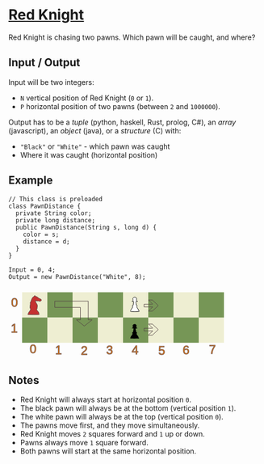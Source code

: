 # [Red Knight](https://www.codewars.com/kata/red-knight "https://www.codewars.com/kata/5fc4349ddb878a0017838d0f")

Red Knight is chasing two pawns. Which pawn will be caught, and where?

## Input / Output

Input will be two integers:

- `N` vertical position of Red Knight (`0` or `1`).
- `P` horizontal position of two pawns (between `2` and `1000000`).

Output has to be a _tuple_ (python, haskell, Rust, prolog, C#), an _array_ (javascript), an _object_ (java), or a _structure_ (C) with:

- `"Black"` or `"White"` - which pawn was caught
- Where it was caught (horizontal position)

## Example

```
// This class is preloaded
class PawnDistance {
  private String color;
  private long distance;
  public PawnDistance(String s, long d) {
    color = s;
    distance = d;
  }
}

Input = 0, 4;
Output = new PawnDistance("White", 8);
```

<svg width="450" height="142" xmlns="https://www.w3.org/2000/svg">
 <g>
  <title>background</title>
 </g>

 <g>
  <title>Layer 1</title>
  <rect stroke="#fff" id="svg_1" height="50" width="50" x="77" stroke-width="0" fill="#769656" y="9.28571"/>
  <rect stroke="#fff" id="svg_2" height="50" width="50" y="9.28571" x="27" stroke-width="0" fill="#eeeed2"/>
  <rect stroke="#fff" id="svg_4" height="50" width="50" y="9.28571" x="127" stroke-width="0" fill="#eeeed2"/>
  <rect stroke="#fff" id="svg_3" height="50" width="50" x="277" stroke-width="0" fill="#769656" y="9.28571"/>
  <rect stroke="#fff" id="svg_6" height="50" width="50" y="9.28571" x="227" stroke-width="0" fill="#eeeed2"/>
  <rect stroke="#fff" id="svg_7" height="50" width="50" y="9.28571" x="327" stroke-width="0" fill="#eeeed2"/>
  <rect stroke="#fff" id="svg_8" height="50" width="50" y="9.28571" x="177" stroke-width="0" fill="#769656"/>
  <rect stroke="#fff" id="svg_9" height="50" width="50" x="127" stroke-width="0" fill="#769656" y="59.28572"/>
  <rect stroke="#fff" id="svg_10" height="50" width="50" y="59.28572" x="77" stroke-width="0" fill="#eeeed2"/>
  <rect stroke="#fff" id="svg_11" height="50" width="50" y="59.28572" x="177" stroke-width="0" fill="#eeeed2"/>
  <rect stroke="#fff" id="svg_12" height="50" width="50" y="59.28572" x="27" stroke-width="0" fill="#769656"/>
  <rect stroke="#fff" id="svg_13" height="50" width="50" x="327.00001" stroke-width="0" fill="#769656" y="59.28572"/>
  <rect stroke="#fff" id="svg_14" height="50" width="50" y="59.28572" x="277.00001" stroke-width="0" fill="#eeeed2"/>
  <rect stroke="#fff" id="svg_15" height="50" width="50" y="59.28572" x="377.00001" stroke-width="0" fill="#eeeed2"/>
  <rect stroke="#fff" id="svg_16" height="50" width="50" y="59.28572" x="227.00001" stroke-width="0" fill="#769656"/>
  <rect stroke="#fff" id="svg_17" height="50" width="50" y="9.28571" x="377" stroke-width="0" fill="#769656"/>
  <path stroke="#544545" id="svg_5" d="m58.63751,53.70918c1.38529,0.04365 3.41278,-0.61956 1.99635,-2.09899c-1.5421,-0.56322 0.27408,-2.43002 -1.27137,-3.30938c-1.24049,-1.63665 -2.92636,-3.13124 -3.43512,-5.12989c0.07901,-1.35549 1.82523,-2.15768 0.99213,-3.65801c0.81734,-2.4009 0.62845,-5.16434 -0.86355,-7.32255c-1.26691,-2.00454 -2.80508,-4.12849 -2.64286,-6.55426c1.58894,0.61479 3.27086,1.15345 5.01957,0.87424c1.64404,-0.14147 3.1185,1.09202 4.79548,0.42132c1.69992,-0.32724 2.71106,-2.43327 1.44359,-3.66438c-1.3851,-1.09624 -3.42017,-1.13153 -4.74114,-2.35496c-1.74288,-1.33774 -3.35495,-3.14709 -5.75706,-3.38359c-1.06168,-0.22522 -1.51705,-1.21372 -2.10474,-1.95451c-0.48838,1.17491 -1.33781,2.21385 -2.61625,2.73471c-2.59972,1.39527 -3.24686,4.34504 -4.20557,6.7699c-0.70885,1.89907 -1.29942,3.88184 -2.48643,5.57723c-0.01262,0.81368 1.31978,1.1576 0.41984,2.11149c-0.46804,2.58709 -0.48819,5.23629 -0.44669,7.85361c0.78938,1.28084 1.5084,2.71045 0.4554,4.18038c-0.70338,1.79667 -2.45513,2.97504 -3.31697,4.67046c-0.48718,0.87789 0.94977,2.15243 -0.84056,1.93164c-1.63499,0.80149 -0.31478,2.75789 1.31134,2.18873c6.09395,0.14358 12.20133,0.28696 18.29462,0.11678l0,0l-0.00001,0.00003z" stroke-width="NaN" fill="#c43131"/>
  <text xml:space="preserve" text-anchor="start" font-family="Helvetica, Arial, sans-serif" font-size="24" id="svg_21" y="131.50108" x="92.41379" stroke-width="NaN" stroke="#6b5656" fill="#ff7f00">1</text>
  <text xml:space="preserve" text-anchor="start" font-family="Helvetica, Arial, sans-serif" font-size="24" id="svg_22" y="132.53556" x="143.44827" stroke-width="NaN" stroke="#6b5656" fill="#ff7f00">2</text>
  <text xml:space="preserve" text-anchor="start" font-family="Helvetica, Arial, sans-serif" font-size="24" id="svg_23" y="132.19073" x="193.7931" stroke-width="NaN" stroke="#6b5656" fill="#ff7f00">3</text>
  <text xml:space="preserve" text-anchor="start" font-family="Helvetica, Arial, sans-serif" font-size="24" id="svg_24" y="130.4666" x="42.06896" stroke-width="NaN" stroke="#6b5656" fill="#ff7f00">0</text>
  <text xml:space="preserve" text-anchor="start" font-family="Helvetica, Arial, sans-serif" font-size="24" id="svg_25" y="132.19073" x="244.13794" stroke-width="NaN" stroke="#6b5656" fill="#ff7f00">4</text>
  <text xml:space="preserve" text-anchor="start" font-family="Helvetica, Arial, sans-serif" font-size="24" id="svg_26" y="132.53556" x="296.89656" stroke-width="NaN" stroke="#6b5656" fill="#ff7f00">5</text>
  <text xml:space="preserve" text-anchor="start" font-family="Helvetica, Arial, sans-serif" font-size="24" id="svg_27" y="131.50108" x="345.17241" stroke-width="NaN" stroke="#6b5656" fill="#ff7f00">6</text>
  <text xml:space="preserve" text-anchor="start" font-family="Helvetica, Arial, sans-serif" font-size="24" id="svg_28" y="131.15625" x="397.58621" stroke-width="NaN" stroke="#6b5656" fill="#ff7f00">7</text>
  <text xml:space="preserve" text-anchor="start" font-family="Helvetica, Arial, sans-serif" font-size="24" id="svg_29" y="38.0528" x="5.17241" stroke-width="NaN" stroke="#6b5656" fill="#ff7f00">0</text>
  <text xml:space="preserve" text-anchor="start" font-family="Helvetica, Arial, sans-serif" font-size="24" id="svg_30" y="89.43211" x="4.82758" stroke-width="NaN" stroke="#6b5656" fill="#ff7f00">1</text>
  <path stroke="#544545" id="svg_31" d="m91.71362,39.19855l50.78449,0l0,24.65518l-7.78448,0l15.56896,12.32759l15.56897,-12.32759l-7.78449,0l0,-36.98277l-66.35345,0l0,12.32759z" stroke-width="NaN" fill="none"/>
  <path id="svg_32" d="m281.52305,42.45613l4.48309,-4.21317l-8.66784,0l-8.66782,0l0,-2.60815l0,-2.60815l8.56838,0c4.7126,0 8.56838,-0.13219 8.56838,-0.29376c0,-0.16157 -1.87607,-2.05749 -4.16905,-4.21317l-4.16906,-3.91941l3.85348,0l3.85347,0l5.88512,5.52253l5.88512,5.52252l-5.89641,5.51196l-5.89641,5.51196l-4.05678,0l-4.05679,0l4.4831,-4.21317l0,0l0.00002,0.00001z" stroke-opacity="null" stroke-width="NaN" stroke="#544545" fill="none"/>
  <path id="svg_33" d="m281.52305,90.04234l4.48309,-4.21317l-8.66784,0l-8.66782,0l0,-2.60815l0,-2.60815l8.56838,0c4.71261,0 8.56838,-0.13219 8.56838,-0.29377c0,-0.16156 -1.87607,-2.05749 -4.16905,-4.21316l-4.16906,-3.91941l3.85349,0l3.85347,0l5.88512,5.52253l5.88512,5.52253l-5.89641,5.51195l-5.8964,5.51196l-4.05679,0l-4.05679,0l4.48311,-4.21316l0,0z" stroke-opacity="null" stroke-width="NaN" stroke="#544545" fill="none"/>
 </g>
 <g>
  <title>background</title>
 </g>
 <g>
  <title>background</title>
  <rect fill="none" id="canvas_background" height="144" width="452" y="-1" x="-1"/>
  <path id="svg_18" d="m243.23375,47.58404c-1.01358,0.15423 -2.4698,-0.80853 -1.18661,-1.68349c1.0859,-0.56899 0.04388,-2.05065 1.19219,-2.77034c1.16763,-1.59407 2.41073,-3.22356 2.99261,-5.13613c-0.08119,-0.91627 -1.89601,-2.433 -0.05741,-2.73018c1.51604,0.17624 0.96156,-2.0935 1.48554,-3.07695c0.31508,-1.49274 0.54411,-3.01038 0.48757,-4.5393c-1.05579,-0.02948 -2.1332,0.09344 -3.16827,-0.15758c-0.66024,-0.86664 1.49169,-1.29814 1.84678,-2.08039c0.74504,-1.12431 -1.09067,-2.36654 -0.30486,-3.69561c0.50193,-2.01193 2.82394,-3.31633 4.7887,-2.57933c2.03456,0.52762 3.53852,2.93101 2.5715,4.93018c-0.0772,0.38569 -0.68143,0.88577 -0.47963,1.19291c0.88097,0.61138 1.901,1.14419 2.45915,2.08822c-0.79027,0.573 -2.1126,0.13662 -3.09861,0.40882c-0.89704,0.79568 -0.01095,2.42257 0.03499,3.51422c0.27984,1.24728 0.52689,2.50556 0.84758,3.74147c0.67416,0.26297 2.05885,0.56747 1.29927,1.65988c-1.08286,0.87908 -0.5528,2.2793 0.05812,3.26578c0.76036,1.52343 2.0656,2.6872 2.86521,4.17544c0.29694,0.68709 -0.76459,1.90396 0.55841,1.6194c1.43428,0.30467 0.576,2.29341 -0.71284,1.82354c-4.74882,0.16721 -9.50739,0.23509 -14.25632,0.05013l-0.22308,-0.0207l0,0l0,0z" stroke="#000" fill="#fff"/>
  <path id="svg_20" d="m242.89477,100.80436c-1.01358,0.15423 -2.4698,-0.80853 -1.18661,-1.68349c1.0859,-0.56899 0.04388,-2.05064 1.19219,-2.77033c1.16763,-1.59407 2.41073,-3.22356 2.99261,-5.13613c-0.08119,-0.91627 -1.89602,-2.433 -0.05742,-2.73018c1.51605,0.17624 0.96156,-2.0935 1.48554,-3.07696c0.31508,-1.49274 0.54411,-3.01037 0.48758,-4.53929c-1.0558,-0.02948 -2.1332,0.09344 -3.16827,-0.15758c-0.66024,-0.86664 1.49169,-1.29814 1.84678,-2.08039c0.74504,-1.12431 -1.09067,-2.36654 -0.30486,-3.69561c0.50192,-2.01193 2.82394,-3.31633 4.7887,-2.57933c2.03456,0.52761 3.53852,2.931 2.5715,4.93017c-0.0772,0.38569 -0.68143,0.88577 -0.47963,1.19292c0.88097,0.61138 1.901,1.14419 2.45915,2.08821c-0.79026,0.57301 -2.11259,0.13663 -3.0986,0.40882c-0.89705,0.79568 -0.01096,2.42257 0.03499,3.51422c0.27984,1.24728 0.52689,2.50556 0.84758,3.74147c0.67415,0.26297 2.05885,0.56747 1.29927,1.65989c-1.08286,0.87908 -0.5528,2.27929 0.05812,3.26577c0.76036,1.52343 2.06559,2.6872 2.86521,4.17544c0.29695,0.68709 -0.76459,1.90396 0.55841,1.6194c1.43428,0.30468 0.57601,2.29342 -0.71284,1.82354c-4.74882,0.16721 -9.50739,0.23509 -14.25632,0.05013l-0.22308,-0.02069l0,0l0,0z" stroke-width="1.5" fill="#000000"/>
 </g>
</svg>

## Notes

- Red Knight will always start at horizontal position `0`.
- The black pawn will always be at the bottom (vertical position `1`).
- The white pawn will always be at the top (vertical position `0`).
- The pawns move first, and they move simultaneously.
- Red Knight moves `2` squares forward and `1` up or down.
- Pawns always move `1` square forward.
- Both pawns will start at the same horizontal position.